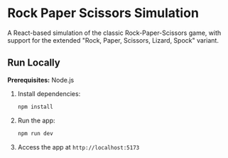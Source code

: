 # Rock Paper Scissors Simulation

A React-based simulation of the classic Rock-Paper-Scissors game, with support for the extended "Rock, Paper, Scissors, Lizard, Spock" variant.

## Run Locally

**Prerequisites:** Node.js

1. Install dependencies:
   ```bash
   npm install
   ```
2. Run the app:
   ```bash
   npm run dev
   ```
3. Access the app at `http://localhost:5173`
